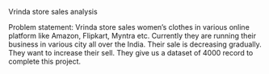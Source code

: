 Vrinda store sales analysis

Problem statement:
Vrinda store sales women’s clothes in various online platform like Amazon, Flipkart, Myntra etc. Currently they are running their business in various city all over the India. Their sale is decreasing gradually. They want to increase their sell. They give us a dataset of 4000 record to complete this project.
